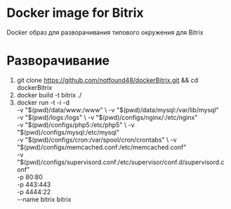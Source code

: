 # Docker image for Bitrix

Docker образ для разворачивания типового окружения для Bitrix
# Разворачивание

1. git clone https://github.com/notfound48/dockerBitrix.git && cd dockerBitrix
2. docker build -t bitrix ./
3. docker run -t -i -d \
-v "$(pwd)/data/www:/www" \
-v "$(pwd)/data/mysql:/var/lib/mysql" \
-v "$(pwd)/logs:/logs" \
-v "$(pwd)/configs/nginx/:/etc/nginx" \
-v "$(pwd)/configs/php5:/etc/php5" \
-v "$(pwd)/configs/mysql:/etc/mysql" \
-v "$(pwd)/configs/cron:/var/spool/cron/crontabs" \
-v "$(pwd)/configs/memcached.conf:/etc/memcached.conf" \
-v "$(pwd)/configs/supervisord.conf:/etc/supervisor/conf.d/supervisord.conf" \
-p 80:80 \
-p 443:443 \
-p 4444:22 \
--name bitrix bitrix